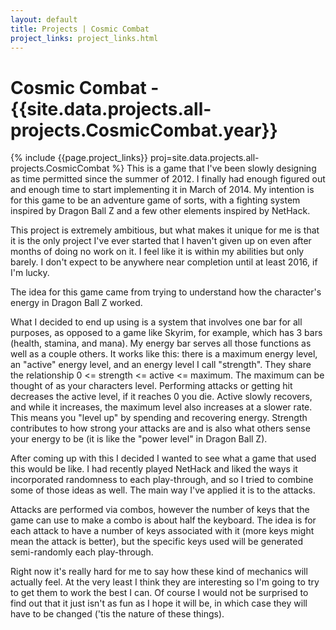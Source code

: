 ```yaml
---
layout: default
title: Projects | Cosmic Combat
project_links: project_links.html
---
```


Cosmic Combat - {{site.data.projects.all-projects.CosmicCombat.year}}
=============
{% include {{page.project_links}} proj=site.data.projects.all-projects.CosmicCombat %}
This is a game that I've been slowly designing as time permitted since the summer of 2012. I finally had enough figured out and enough time to start implementing it in March of 2014. My intention is for this game to be an adventure game of sorts, with a fighting system inspired by Dragon Ball Z and a few other elements inspired by NetHack.

This project is extremely ambitious, but what makes it unique for me is that it is the only project I've ever started that I haven't given up on even after months of doing no work on it. I feel like it is within my abilities but only barely. I don't expect to be anywhere near completion until at least 2016, if I'm lucky.

The idea for this game came from trying to understand how the character's energy in Dragon Ball Z worked.

What I decided to end up using is a system that involves one bar for all purposes, as opposed to a game like Skyrim, for example, which has 3 bars (health, stamina, and mana). My energy bar serves all those functions as well as a couple others. It works like this: there is a maximum energy level, an "active" energy level, and an energy level I call "strength". They share the relationship 0 <= strength <= active <= maximum. The maximum can be thought of as your characters level. Performing attacks or getting hit decreases the active level, if it reaches 0 you die. Active slowly recovers, and while it increases, the maximum level also increases at a slower rate. This means you "level up" by spending and recovering energy. Strength contributes to how strong your attacks are and is also what others sense your energy to be (it is like the "power level" in Dragon Ball Z).

After coming up with this I decided I wanted to see what a game that used this would be like. I had recently played NetHack and liked the ways it incorporated randomness to each play-through, and so I tried to combine some of those ideas as well. The main way I've applied it is to the attacks.

Attacks are performed via combos, however the number of keys that the game can use to make a combo is about half the keyboard. The idea is for each attack to have a number of keys associated with it (more keys might mean the attack is better), but the specific keys used will be generated semi-randomly each play-through.

Right now it's really hard for me to say how these kind of mechanics will actually feel. At the very least I think they are interesting so I'm going to try to get them to work the best I can. Of course I would not be surprised to find out that it just isn't as fun as I hope it will be, in which case they will have to be changed ('tis the nature of these things).
